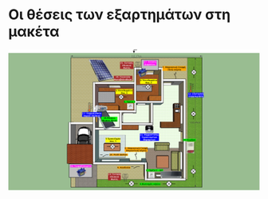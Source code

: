 Οι θέσεις των εξαρτημάτων στη μακέτα
====================================
![alt text](https://github.com/stav98/UrsaRobotics_SmartHome/blob/master/maketa_nodim_katopsi.png)
